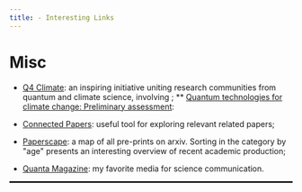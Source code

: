 ```yaml
---
title: - Interesting Links
---
```


<h1>Misc</h1>


<!-- <hr noshade> -->
* <a target="_blank" href="https://q4climate.github.io/">Q4 Climate</a>:
an inspiring initiative uniting research communities from quantum and climate science, involving ;
** <a target="_blank" href="https://arxiv.org/abs/2107.05362">Quantum technologies for climate change: Preliminary assessment</a>:</li>

* <a target="_blank" href="https://www.connectedpapers.com/">Connected Papers</a>:
useful tool for exploring relevant related papers;

* <a target="_blank" href="https://paperscape.org/">Paperscape</a>:
a map of all pre-prints on arxiv. Sorting in the category by "age" presents an interesting overview of recent academic production;

* <a target="_blank" href="https://www.quantamagazine.org/">Quanta Magazine</a>:
my favorite media for science communication.

<hr style="border: 1px solid" noshade>

<!--
<h1>Useful Papers</h1>

* <a target="_blank" href="https://journals.plos.org/ploscompbiol/article?id=10.1371/journal.pcbi.1008539">Ten simple rules for tackling your first mathematical models: A guide for graduate students by graduate students.</a> <font size=2>Korryn Bodner et al. PLOS COMPUTATIONAL BIOLOGY. 2021.</font> -->
